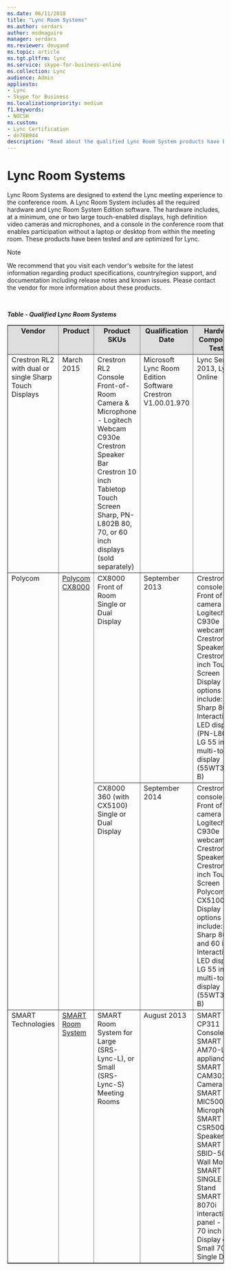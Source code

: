 ```yaml
---
ms.date: 06/11/2018
title: "Lync Room Systems"
ms.author: serdars
author: msdmaguire
manager: serdars
ms.reviewer: dougand
ms.topic: article
ms.tgt.pltfrm: lync
ms.service: skype-for-business-online
ms.collection: Lync
audience: Admin
appliesto:
- Lync
- Skype for Business
ms.localizationpriority: medium
f1.keywords:
- NOCSH
ms.custom:
- Lync Certification
- dn788944
description: "Read about the qualified Lync Room System products have been tested and are optimized for Lync."
---
```


#  Lync Room Systems

Lync Room Systems are designed to extend the Lync meeting experience to the conference room. A Lync Room System includes all the required hardware and Lync Room System Edition software. The hardware includes, at a minimum, one or two large touch-enabled displays, high definition video cameras and microphones, and a console in the conference room that enables participation without a laptop or desktop from within the meeting room. These products have been tested and are optimized for Lync.

> [!NOTE]
> We recommend that you visit each vendor's website for the latest information regarding product specifications, country/region support, and documentation including release notes and known issues. Please contact the vendor for more information about these products.
<br/>

***Table - Qualified Lync Room Systems***

<table border="1" cellpadding="5" cellspacing="" class="grid"  width="100%">
    <colgroup>
        <col />
        <col />
        <col width="200" />
        <col />
        <col width="400" />
        <col />
        <col />
        <col width="350" />
    </colgroup>
    <tr bgcolor="#DEDEDE">
        <td align="center" valign="top"><strong>Vendor</strong></td>
        <td align="center" valign="top"><strong>Product</strong></td>
        <td align="center" valign="top"><strong>Product SKUs</strong></td>
        <td align="center" valign="top"><strong>Qualification Date</strong></td>
        <td align="center" valign="top"><strong>Hardware Components Tested</strong></td>
        <td align="center" valign="top"><strong>Firmware Version Tested</strong></td>
        <td align="center" valign="top"><strong>Lync Server Version Supported</strong></td>
        <td align="center" valign="top"><strong>Documentation, Known Issues, Support</strong></td>
    </tr>
    <tbody>
        <tr align="left" valign="top">
            <td>Crestron RL2 with dual or single Sharp Touch Displays</td>
            <td>March 2015</td>
            <td>Crestron RL2 Console <br />Front-of-Room Camera &amp; Microphone - Logitech Webcam C930e <br />Crestron Speaker Bar <br />Crestron 10 inch Tabletop Touch Screen <br />Sharp, PN-L802B 80, 70, or 60 inch displays (sold separately)</td>
            <td>Microsoft Lync Room Edition Software<br /> Crestron V1.00.01.970</td>
            <td>Lync Server 2013, Lync Online</td>
            <td rowspan="6">
                <ul>
                    <li><a href="https://support.microsoft.com/kb/3061980/">Article ID: 3061980 About the SCEP feature in April 2015 Update</a></li>
                    <li><a href="https://support.microsoft.com/kb/3048567/">Article ID: 3048567 April 2015 Update Release Notes</a></li>
                    <li><a href="https://support.microsoft.com/kb/2921197/en-us">Article ID: 2921197 User interface elements are not displayed when you restart Lync Room System</a></li>
                    <li>Article ID: 2926665 Lync Room System whiteboard drawing feature</li>
                    <li><a href="https://support.microsoft.com/kb/2920614/en-us">Article ID: 2920614 - Lync Room System device cannot sign in automatically when a user restarts the device</a></li>
                    <li><a href="https://support.microsoft.com/kb/2920616">Article ID: 2920616 - January 2014 Update</a></li>
                    <li><a href="https://support.microsoft.com/kb/2933446">Article ID: 2933446 - March Update, using SCOM</a></li>
                </ul>
            </td>
<td></td>
<td></td>
        </tr>
        <tr align="left" valign="top">
            <td rowspan="2">Polycom</td>
            <td rowspan="2"><a href="https://www.polycom.com/products-services/products-for-microsoft/lync-optimized/cx8000.html" title="Polycom CX8000">Polycom CX8000</a></td>
            <td>CX8000 Front of Room Single or Dual Display</td>
            <td>September 2013</td>
            <td>Crestron RL2 console<br />Front of room camera - Logitech C930e webcam<br />Crestron Speaker<br />Crestron 10 inch Touch Screen<br />Display options include:<br />Sharp 80 inch Interactive LED display (PN-L802B), LG 55 inch multi-touch display (55WT30MS-B)</td>
            <td>Microsoft Lync Room Edition Software<br /> Crestron V1.00.01.970</td>
            <td>Lync Server 2013, Lync Online</td>
        </tr>
        <tr align="left" valign="top">
            <td>CX8000 360 (with CX5100) Single or Dual Display</td>
            <td>September 2014</td>
            <td>Crestron RL2 console <br />Front of room camera - Logitech C930e webcam <br />Crestron Speaker <br />Crestron 10 inch Touch Screen Polycom CX5100 <br />Display options include: <br />Sharp 80, 70, and 60 inch Interactive LED display, LG 55 inch multi-touch display (55WT30MS-B)</td>
            <td>Microsoft Lync Room Edition Software Crestron V1.00.11.066</td>
            <td>Lync Server 2013, Lync Online</td>
        </tr>
        <tr align="left" valign="top">
            <td>SMART Technologies</td>
            <td><a href="https://www.unifiedcommunications.com/p-4863-smart-technologies-srs-lync-m-smart-room-system-for-microsoft-lync.aspx" title="SMART Room System">SMART Room System</a></td>
            <td>SMART Room System for Large  (SRS-Lync-L), or Small  (SRS-Lync-S) Meeting Rooms</td>
            <td>August 2013</td>
            <td>SMART CP311 Console<br /> SMART AM70-L Lync appliance<br /> SMART CAM301 Camera<br /> SMART MIC500 Table Microphone<br /> SMART CSR500 Speakers<br /> SMART WM-SBID-501 Wall Mount<br /> SMART WSK-SINGLE Wall Stand<br /> SMART Board 8070i interactive flat panel - Large 70 inch Dual Display or Small 70 inch Single Display</td>
            <td>Microsoft Lync Room Edition Software<br /> SMART V1.0.451.0</td>
            <td>Lync Server 2013, Lync Online</td>
        </tr>
    </tbody>
</table>

